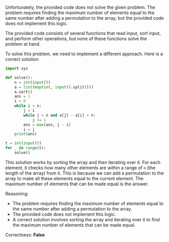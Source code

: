 Unfortunately, the provided code does not solve the given problem. The problem requires finding the maximum number of elements equal to the same number after adding a permutation to the array, but the provided code does not implement this logic.

The provided code consists of several functions that read input, sort input, and perform other operations, but none of these functions solve the problem at hand.

To solve this problem, we need to implement a different approach. Here is a correct solution:

```python
import sys

def solve():
    n = int(input())
    a = list(map(int, input().split()))
    a.sort()
    ans = 1
    i = 0
    while i < n:
        j = i
        while j < n and a[j] - a[i] < n:
            j += 1
        ans = max(ans, j - i)
        i = j
    print(ans)

t = int(input())
for _ in range(t):
    solve()
```

This solution works by sorting the array and then iterating over it. For each element, it checks how many other elements are within a range of `n` (the length of the array) from it. This is because we can add a permutation to the array to make all these elements equal to the current element. The maximum number of elements that can be made equal is the answer.

Reasoning:

* The problem requires finding the maximum number of elements equal to the same number after adding a permutation to the array.
* The provided code does not implement this logic.
* A correct solution involves sorting the array and iterating over it to find the maximum number of elements that can be made equal.

Correctness: **False**
